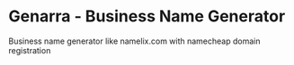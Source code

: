 # Genarra - Business Name Generator
 
Business name generator like namelix.com with namecheap domain registration
